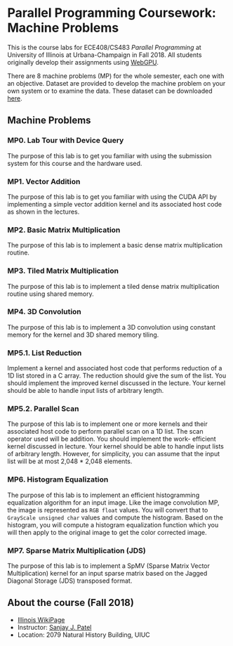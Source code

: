 # Parallel Programming Coursework: Machine Problems

This is the course labs for ECE408/CS483 *Parallel Programming* at University of Illinois at Urbana-Champaign in Fall 2018. All students originally develop their assignments using [WebGPU](https://www.webgpu.net).

There are 8 machine problems (MP) for the whole semester, each one with an objective. Dataset are provided to develop the machine problem on your own system or to examine the data. These dataset can be downloaded [here](https://drive.google.com/open?id=1wshhMhg5Kcg6BvIG14r1AQjgaipIi4vX).

## Machine Problems

### MP0. Lab Tour with Device Query
The purpose of this lab is to get you familiar with using the submission system for this course and the hardware used.

### MP1. Vector Addition
The purpose of this lab is to get you familiar with using the CUDA API by implementing a simple vector addition kernel and its associated host code as shown in the lectures.

### MP2. Basic Matrix Multiplication
The purpose of this lab is to implement a basic dense matrix multiplication routine.

### MP3. Tiled Matrix Multiplication
The purpose of this lab is to implement a tiled dense matrix multiplication routine using shared memory.

### MP4. 3D Convolution
The purpose of this lab is to implement a 3D convolution using constant memory for the kernel and 3D shared memory tiling.

### MP5.1. List Reduction
Implement a kernel and associated host code that performs reduction of a 1D list stored in a C array. The reduction should give the sum of the list. You should implement the improved kernel discussed in the lecture. Your kernel should be able to handle input lists of arbitrary length.

### MP5.2. Parallel Scan
The purpose of this lab is to implement one or more kernels and their associated host code to perform parallel scan on a 1D list. The scan operator used will be addition. You should implement the work- efficient kernel discussed in lecture. Your kernel should be able to handle input lists of arbitrary length. However, for simplicity, you can assume that the input list will be at most 2,048 * 2,048 elements.

### MP6. Histogram Equalization
The purpose of this lab is to implement an efficient histogramming equalization algorithm for an input image. Like the image convolution MP, the image is represented as `RGB float` values. You will convert that to `GrayScale unsigned char` values and compute the histogram. Based on the histogram, you will compute a histogram equalization function which you will then apply to the original image to get the color corrected image.

### MP7. Sparse Matrix Multiplication (JDS)
The purpose of this lab is to implement a SpMV (Sparse Matrix Vector Multiplication) kernel for an input sparse matrix based on the Jagged Diagonal Storage (JDS) transposed format.

## About the course (Fall 2018)
- [Illinois WikiPage](https://wiki.illinois.edu/wiki/display/ECE408/ECE408F18+Home)
- Instructor: [Sanjay J. Patel](https://ece.illinois.edu/directory/profile/sjp)
- Location: 2079 Natural History Building, UIUC
